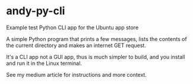 # andy-py-cli
Example test Python CLI app for the Ubuntu app store

A simple Python program that prints a few messages, 
lists the contents of the current directory and makes an internet GET request. 

It's a CLI app not a GUI app, thus is much simpler to build, and you install and run it in the Linux terminal.

See my medium article for instructions and more context.

